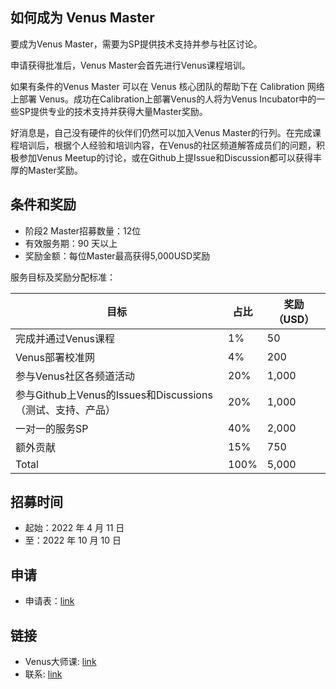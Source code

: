 ## 如何成为 Venus Master要成为Venus Master，需要为SP提供技术支持并参与社区讨论。申请获得批准后，Venus Master会首先进行Venus课程培训。如果有条件的Venus Master 可以在 Venus 核心团队的帮助下在 Calibration 网络上部署 Venus。成功在Calibration上部署Venus的人将为Venus Incubator中的一些SP提供专业的技术支持并获得大量Master奖励。好消息是，自己没有硬件的伙伴们仍然可以加入Venus Master的行列。在完成课程培训后，根据个人经验和培训内容，在Venus的社区频道解答成员们的问题，积极参加Venus Meetup的讨论，或在Github上提Issue和Discussion都可以获得丰厚的Master奖励。## 条件和奖励- 阶段2 Master招募数量：12位- 有效服务期：90 天以上- 奖励金额：每位Master最高获得5,000USD奖励服务目标及奖励分配标准：| 目标   | 占比 | 奖励（USD） || ----------------- | -- | -- || 完成并通过Venus课程    | 1%  | 50 || Venus部署校准网    | 4%  | 200 || 参与Venus社区各频道活动   | 20%  | 1,000 || 参与Github上Venus的Issues和Discussions（测试、支持、产品）    | 20%  | 1,000 || 一对一的服务SP   | 40%  | 2,000 || 额外贡献  | 15%  | 750 || Total    | 100%  | 5,000 |## 招募时间- 起始：2022 年 4 月 11 日- 至：2022 年 10 月 10 日## 申请- 申请表：[link](http://venusteam.mikecrm.com/KWWYu0F)## 链接- Venus大师课: [link](https://venus.filecoin.io/zh/master/)- 联系: [link](/contact) 